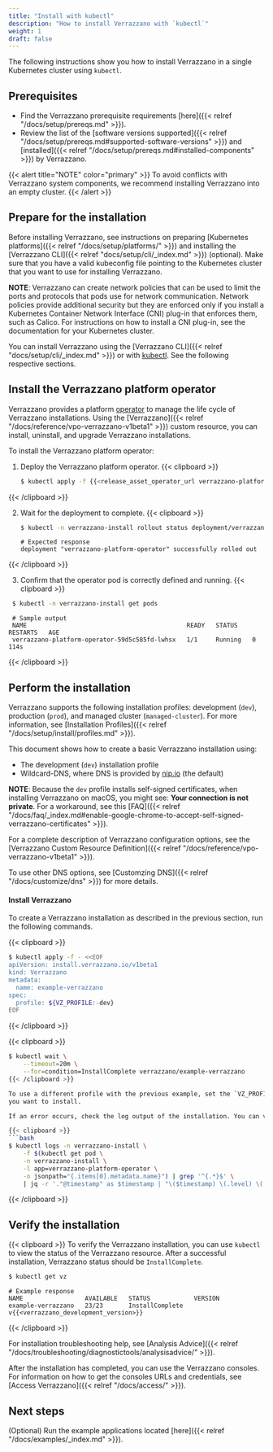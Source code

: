 ```yaml
---
title: "Install with kubectl"
description: "How to install Verrazzano with `kubectl`"
weight: 1
draft: false
---
```


The following instructions show you how to install Verrazzano in a
single Kubernetes cluster using `kubectl`.

## Prerequisites

- Find the Verrazzano prerequisite requirements [here]({{< relref "/docs/setup/prereqs.md" >}}).
- Review the list of the [software versions supported]({{< relref "/docs/setup/prereqs.md#supported-software-versions" >}}) and [installed]({{< relref "/docs/setup/prereqs.md#installed-components" >}}) by Verrazzano.

{{< alert title="NOTE" color="primary" >}}
To avoid conflicts with Verrazzano system components, we recommend installing Verrazzano into an empty cluster.
{{< /alert >}}

## Prepare for the installation

Before installing Verrazzano, see instructions on preparing [Kubernetes platforms]({{< relref "/docs/setup/platforms/" >}}) and installing the [Verrazzano CLI]({{< relref "docs/setup/cli/_index.md" >}}) (optional).
Make sure that you have a valid kubeconfig file pointing to the Kubernetes cluster that you want to use for installing Verrazzano.

**NOTE**: Verrazzano can create network policies that can be used to limit the ports and protocols that pods use for network communication. Network policies provide additional security but they are enforced only if you install a Kubernetes Container Network Interface (CNI) plug-in that enforces them, such as Calico. For instructions on how to install a CNI plug-in, see the documentation for your Kubernetes cluster.

You can install Verrazzano using the [Verrazzano CLI]({{< relref "docs/setup/cli/_index.md" >}}) or with [kubectl](https://kubernetes.io/docs/reference/kubectl/kubectl/). See the following respective sections.

## Install the Verrazzano platform operator

Verrazzano provides a platform [operator](https://kubernetes.io/docs/concepts/extend-kubernetes/operator/)
to manage the life cycle of Verrazzano installations.  Using the [Verrazzano]({{< relref "/docs/reference/vpo-verrazzano-v1beta1" >}})
custom resource, you can install, uninstall, and upgrade Verrazzano installations.

To install the Verrazzano platform operator:

1. Deploy the Verrazzano platform operator.
{{< clipboard >}}
   ```bash
   $ kubectl apply -f {{<release_asset_operator_url verrazzano-platform-operator.yaml>}}
   ```
{{< /clipboard >}}

2. Wait for the deployment to complete.
{{< clipboard >}}
   ```bash
   $ kubectl -n verrazzano-install rollout status deployment/verrazzano-platform-operator
   ```
   ```
   # Expected response
   deployment "verrazzano-platform-operator" successfully rolled out
   ```
{{< /clipboard >}}

3. Confirm that the operator pod is correctly defined and running.
{{< clipboard >}}
  ```bash
   $ kubectl -n verrazzano-install get pods
   ```
   ```
    # Sample output
    NAME                                            READY   STATUS    RESTARTS   AGE
    verrazzano-platform-operator-59d5c585fd-lwhsx   1/1     Running   0          114s
   ```
{{< /clipboard >}}

## Perform the installation

Verrazzano supports the following installation profiles:  development (`dev`), production (`prod`), and
managed cluster (`managed-cluster`).  For more information, see
[Installation Profiles]({{< relref "/docs/setup/install/profiles.md"  >}}).

This document shows how to create a basic Verrazzano installation using:

* The development (`dev`) installation profile
* Wildcard-DNS, where DNS is provided by [nip.io](https://nip.io) (the default)

**NOTE**: Because the `dev` profile installs self-signed certificates, when installing Verrazzano on macOS, you might see: **Your connection is not private**. For a workaround, see this [FAQ]({{< relref "/docs/faq/_index.md#enable-google-chrome-to-accept-self-signed-verrazzano-certificates" >}}).

For a complete description of Verrazzano configuration options, see the
[Verrazzano Custom Resource Definition]({{< relref "/docs/reference/vpo-verrazzano-v1beta1" >}}).

To use other DNS options, see [Customzing DNS]({{< relref "/docs/customize/dns" >}}) for more details.

#### Install Verrazzano

To create a Verrazzano installation as described in the previous section, run the following commands.

{{< clipboard >}}
```bash
$ kubectl apply -f - <<EOF
apiVersion: install.verrazzano.io/v1beta1
kind: Verrazzano
metadata:
  name: example-verrazzano
spec:
  profile: ${VZ_PROFILE:-dev}
EOF
```
{{< /clipboard >}}

{{< clipboard >}}
```bash
$ kubectl wait \
    --timeout=20m \
    --for=condition=InstallComplete verrazzano/example-verrazzano
{{< /clipboard >}}

To use a different profile with the previous example, set the `VZ_PROFILE` environment variable to the name of the profile
you want to install.

If an error occurs, check the log output of the installation. You can view the logs with the following command.

{{< clipboard >}}
```bash
$ kubectl logs -n verrazzano-install \
    -f $(kubectl get pod \
    -n verrazzano-install \
    -l app=verrazzano-platform-operator \
    -o jsonpath="{.items[0].metadata.name}") | grep '^{.*}$' \
    | jq -r '."@timestamp" as $timestamp | "\($timestamp) \(.level) \(.message)"'
```
{{< /clipboard >}}

## Verify the installation

{{< clipboard >}}
To verify the Verrazzano installation, you can use `kubectl` to view the status of the Verrazzano resource.  After a successful installation, Verrazzano status should be `InstallComplete`.

```bash
$ kubectl get vz
```
```
# Example response
NAME                 AVAILABLE   STATUS            VERSION
example-verrazzano   23/23       InstallComplete   v{{<verrazzano_development_version>}}
```
{{< /clipboard >}}

For installation troubleshooting help, see [Analysis Advice]({{< relref "/docs/troubleshooting/diagnostictools/analysisadvice/" >}}).

After the installation has completed, you can use the Verrazzano consoles.
For information on how to get the consoles URLs and credentials, see [Access Verrazzano]({{< relref "/docs/access/" >}}).

## Next steps

(Optional) Run the example applications located [here]({{< relref "/docs/examples/_index.md" >}}).
